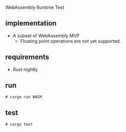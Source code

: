 
WebAssembly Runtime Test

## implementation

- A subset of WebAssembly MVP
  - Floating point operations are not yet supported.

## requirements

- Rust nightly

## run

```
# cargo run WASM
```

## test

```
# cargo test
```

